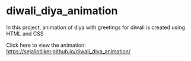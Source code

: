 # diwali_diya_animation
In this project, animation of diya with greetings for diwali is created using HTML and CSS

Click here to view the animation: https://sejallotliker.github.io/diwali_diya_animation/ 
